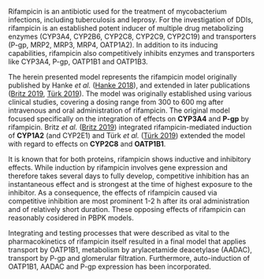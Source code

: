 Rifampicin is an antibiotic used for the treatment of mycobacterium infections, including tuberculosis and leprosy. For the investigation of DDIs, rifampicin is an established potent inducer of multiple drug metabolizing enzymes (CYP3A4, CYP2B6, CYP2C8, CYP2C9, CYP2C19) and transporters (P-gp, MRP2, MRP3, MRP4, OATP1A2). In addition to its inducing capabilities, rifampicin also competitively inhibits enzymes and transporters like CYP3A4, P-gp, OATP1B1 and OATP1B3.

The herein presented model represents the rifampicin model originally published by Hanke *et al.* ([Hanke 2018](#5-References)), and extended in later publications ([Britz  2019](#5-References), [Türk  2019](#5-References)). The model was originally established using various clinical studies, covering a dosing range from 300 to 600 mg after intravenous and oral administration of rifampicin. The original model focused specifically on the integration of effects on **CYP3A4** and **P-gp** by rifampicin. Britz *et al.* ([Britz  2019](#5-References)) integrated rifampicin-mediated induction of **CYP1A2** (and CYP2E1) and Türk *et al.* ([Türk  2019](#5-References)) extended the model with regard to effects on **CYP2C8** and **OATP1B1**.

It is known that for both proteins, rifampicin shows inductive and inhibitory effects. While induction by rifampicin involves gene expression and therefore takes several days to fully develop, competitive inhibition has an instantaneous effect and is strongest at the time of highest exposure to the inhibitor. As a consequence, the effects of rifampicin caused via competitive inhibition are most prominent 1-2 h after its oral administration and of relatively short duration. These opposing effects of rifampicin can reasonably cosidered in PBPK models. 

Integrating and testing processes that were described as vital to the pharmacokinetics of rifampicin itself resulted in a final model that applies transport by OATP1B1, metabolism by arylacetamide deacetylase (AADAC), transport by P-gp and glomerular filtration. Furthermore, auto-induction of OATP1B1, AADAC and P-gp expression has been incorporated.

